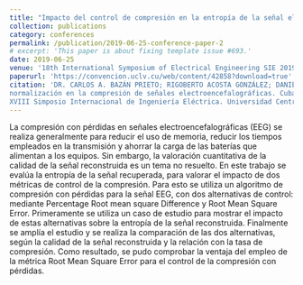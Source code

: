 ```yaml
---
title: "Impacto del control de compresión en la entropía de la señal electroencefalográfica reconstruida"
collection: publications
category: conferences
permalink: /publication/2019-06-25-conference-paper-2
# excerpt: 'This paper is about fixing template issue #693.'
date: 2019-06-25
venue: '18th International Symposium of Electrical Engineering SIE 2019'
paperurl: 'https://convencion.uclv.cu/web/content/42858?download=true'
citation: 'DR. CARLOS A. BAZÁN PRIETO; RIGOBERTO ACOSTA GONZÁLEZ; DANIEL ORAMAS OÑOZ. Efectos de la
normalización en la compresión de señales electroencefalográficas. Cuba. Cayos de Villa Clara. 2019. Simposio.
XVIII Simposio Internacional de Ingeniería Eléctrica. Universidad Central "Marta Abreu" de Las Villas'
---
```


La compresión con pérdidas en señales electroencefalográficas (EEG) se realiza generalmente para reducir el uso de memoria, reducir los tiempos empleados en la transmisión y ahorrar la carga de las baterías que alimentan a los equipos. Sin embargo, la valoración cuantitativa de la calidad de la señal reconstruida es un tema no resuelto. En este trabajo se evalúa la entropía de la señal recuperada, para valorar el impacto de dos métricas de control de la compresión. Para esto se utiliza un algoritmo de compresión con pérdidas para la señal EEG, con dos alternativas de control: mediante Percentage Root mean square Difference y Root Mean Square Error. Primeramente se utiliza un caso de estudio para mostrar el impacto de estas alternativas sobre la entropía de la señal reconstruida. Finalmente se amplía el estudio y se realiza la comparación de las dos alternativas, según la calidad de la señal reconstruida y la relación con la tasa de compresión. Como resultado, se pudo comprobar la ventaja del empleo de la métrica Root Mean Square Error para el control de la compresión con pérdidas.
